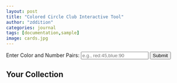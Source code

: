```yaml
---
layout: post
title: "Colored Circle Club Interactive Tool"
author: "zddition"
categories: journal
tags: [documentation,sample]
image: cards.jpg
---
```

<!-- Input Section -->
<div id="input-section">
    <label for="colorInput">Enter Color and Number Pairs:</label>
    <input type="text" id="colorInput" placeholder="e.g., red:45,blue:90" />
    <button id="submitButton">Submit</button>
    <div id="validationMessage" style="color: red;"></div>
</div>

<script>
document.getElementById("submitButton").addEventListener("click", function() {
    const input = document.getElementById("colorInput").value.trim();
    const validationMessage = document.getElementById("validationMessage");

    // Regular expression to validate input format
    const regex = /^([a-zA-Z]+:\d+)(,[a-zA-Z]+:\d+)*$/;

    if (!regex.test(input)) {
        validationMessage.textContent = "Invalid input format. Please enter color and number pairs in the format: color:number, ...";
        return;
    }

    const pairs = input.split(",");
    
    // Validate each pair
    for (let pair of pairs) {
        const [color, angle] = pair.split(":");
        
        // Validate color
        const allowedColors = ["red", "orange", "yellow", "green", "blue", "indigo", "violet", "pink", "brown", "black"];
        if (!allowedColors.includes(color)) {
            validationMessage.textContent = `Invalid color: ${color}. Allowed colors are: red, orange, yellow, green, blue, indigo, violet, pink, brown, and black.`;
            return;
        }

        // Validate angle
        const angleValue = parseInt(angle, 10);
        if (isNaN(angleValue) || angleValue < 1 || angleValue > 360) {
            validationMessage.textContent = `Invalid angle: ${angle}. Angle must be a whole number between 1 and 360.`;
            return;
        }
    }

    // Clear validation message if input is valid
    validationMessage.textContent = "";

    // TODO: Process the valid input (we'll implement this later)
});
</script>

<!-- Output Section -->
<div id="output-section">
    <h2>Your Collection </h2>
    <table id="angleTable">
        <!-- Table rows and cells will be generated here -->
    </table>
</div>

<script>
// Generate table rows and cells
const table = document.getElementById("angleTable");
let angle = 1;

for (let i = 0; i < 18; i++) {
    const row = document.createElement("tr");
    
    for (let j = 0; j < 20; j++) {
        const cell = document.createElement("td");
        cell.textContent = angle;
        cell.style.width = '10px';
        cell.style.height = '10px';
        cell.style.textAlign = 'center';
        cell.style.fontSize = '5px';  // Adjust the font size here
        row.appendChild(cell);
        angle++;
    }
    
    table.appendChild(row);
}

// Store colors and angles from input
let colorAngles = {};

document.getElementById("submitButton").addEventListener("click", function() {
    const input = document.getElementById("colorInput").value.trim();
    const validationMessage = document.getElementById("validationMessage");

    // Reset colorAngles
    colorAngles = {};

    // Regular expression to validate input format
    const regex = /^([a-zA-Z]+:\d+)(,[a-zA-Z]+:\d+)*$/;

    if (!regex.test(input)) {
        validationMessage.textContent = "Invalid input format. Please enter color and number pairs in the format: color:number, ...";
        return;
    }

    const pairs = input.split(",");
    
    // Validate each pair and store in colorAngles
    for (let pair of pairs) {
        const [color, angle] = pair.split(":");
        
        // Validate color
        const allowedColors = ["red", "orange", "yellow", "green", "blue", "indigo", "violet", "pink", "brown", "black"];
        if (!allowedColors.includes(color)) {
            validationMessage.textContent = `Invalid color: ${color}. Allowed colors are: red, orange, yellow, green, blue, indigo, violet, pink, brown, and black.`;
            return;
        }

        // Validate angle
        const angleValue = parseInt(angle, 10);
        if (isNaN(angleValue) || angleValue < 1 || angleValue > 360) {
            validationMessage.textContent = `Invalid angle: ${angle}. Angle must be a whole number between 1 and 360.`;
            return;
        }

        // Store color and angle
        if (!colorAngles[angleValue]) {
            colorAngles[angleValue] = [];
        }
        colorAngles[angleValue].push(color);
    }

    // Clear validation message
    validationMessage.textContent = "";

    // Apply colors to table cells
    applyColorsToCells();
});

function applyColorsToCells() {
    const table = document.getElementById("angleTable");
    let angle = 1;

    for (let i = 0; i < 18; i++) {
        for (let j = 0; j < 20; j++) {
            const cell = table.rows[i].cells[j];
            const colors = colorAngles[angle] || [];
            
            // Apply colors to cell
            cell.style.backgroundColor = colors.join(",");
            cell.textContent = angle;

            angle++;
        }
    }
}

</script>
